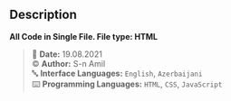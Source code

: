 ## Description
**All Code in Single File. File type: HTML**

> 📅 **Date:** 19.08.2021 <br>
> ©️ **Author:** S-n Amil <br>
> 🔤 **Interface Languages:** `English`, `Azerbaijani` <br>
> ⌨️ **Programming Languages:** `HTML`, `CSS`, `JavaScript` <br>
